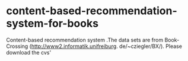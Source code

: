 # content-based-recommendation-system-for-books
Content-based recommendation system .The data sets are from Book-Crossing (http://www2.informatik.unifreiburg. de/~cziegler/BX/).
Please download the cvs' 
